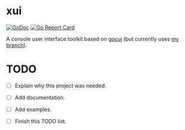# xui

[![GoDoc](https://godoc.org/github.com/tomyl/xui?status.png)](http://godoc.org/github.com/tomyl/xui)
[![Go Report Card](https://goreportcard.com/badge/github.com/tomyl/xui)](https://goreportcard.com/report/github.com/tomyl/xui)

A console user interface toolkit based on [gocui](https://github.com/jroimartin/gocui) (but currently uses [my branch](https://github.com/tomyl/gocui)).

# TODO
- [ ] Explain why this project was needed.
- [ ] Add documentation.
- [ ] Add examples.
- [ ] Finish this TODO list.


